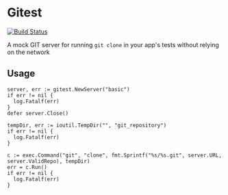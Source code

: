 # Gitest

[![Build Status](https://travis-ci.org/dmathieu/gitest.svg?branch=master)](https://travis-ci.org/dmathieu/gitest)

A mock GIT server for running `git clone` in your app's tests without relying
on the network

## Usage

```
server, err := gitest.NewServer("basic")
if err != nil {
  log.Fatalf(err)
}
defer server.Close()

tempDir, err := ioutil.TempDir("", "git_repository")
if err != nil {
  log.Fatalf(err)
}

c := exec.Command("git", "clone", fmt.Sprintf("%s/%s.git", server.URL, server.ValidRepo), tempDir)
err = c.Run()
if err != nil {
  log.Fatalf(err)
}
```

